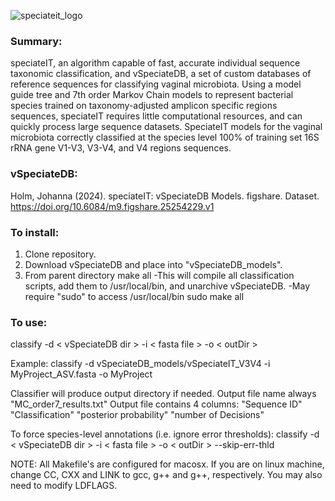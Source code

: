 ![speciateit_logo](https://user-images.githubusercontent.com/17168205/40029457-bf249c04-57b2-11e8-9d2e-85e4ea6f3d0c.png)

### Summary:
speciateIT, an algorithm capable of fast, accurate individual sequence taxonomic classification, and vSpeciateDB, a set of custom databases of reference sequences for classifying vaginal microbiota. Using a model guide tree and 7th order Markov Chain models to represent bacterial species trained on taxonomy-adjusted amplicon specific regions sequences, speciateIT requires little computational resources, and can quickly process large sequence datasets. SpeciateIT models for the vaginal microbiota correctly classified at the species level 100% of training set 16S rRNA gene V1-V3, V3-V4, and V4 regions sequences. 

### vSpeciateDB:
Holm, Johanna (2024). speciateIT: vSpeciateDB Models. figshare. Dataset. https://doi.org/10.6084/m9.figshare.25254229.v1

### To install:
1. Clone repository.
2. Download vSpeciateDB and place into "vSpeciateDB_models". 
3. From parent directory
   make all
   -This will compile all classification scripts, add them to /usr/local/bin, and unarchive vSpeciateDB.
   -May require "sudo" to access /usr/local/bin
   sudo make all

### To use: 

classify -d < vSpeciateDB dir > -i < fasta file > -o < outDir >

  Example: classify -d vSpeciateDB_models/vSpeciateIT_V3V4 -i MyProject_ASV.fasta -o MyProject 

Classifier will produce output directory if needed.
Output file name always "MC_order7_results.txt"
Output file contains 4 columns: "Sequence ID" "Classification" "posterior probability" "number of Decisions"

To force species-level annotations (i.e. ignore error thresholds): 
classify -d < vSpeciateDB dir > -i < fasta file > -o < outDir > --skip-err-thld

NOTE: All Makefile's are configured for macosx. If you are on linux machine,
change CC, CXX and LINK to gcc, g++ and g++, respectively. You may also need to
modify LDFLAGS.
